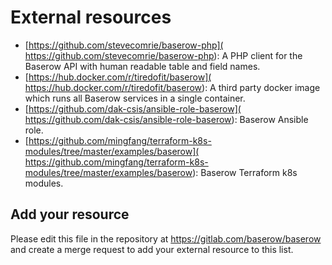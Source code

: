 # External resources

* [https://github.com/stevecomrie/baserow-php](
  https://github.com/stevecomrie/baserow-php): A PHP client for the Baserow API with
  human readable table and field names.
* [https://hub.docker.com/r/tiredofit/baserow](
  https://hub.docker.com/r/tiredofit/baserow): A third party docker image which runs
  all Baserow services in a single container.
* [https://github.com/dak-csis/ansible-role-baserow](
  https://github.com/dak-csis/ansible-role-baserow): Baserow Ansible role.
* [https://github.com/mingfang/terraform-k8s-modules/tree/master/examples/baserow](
  https://github.com/mingfang/terraform-k8s-modules/tree/master/examples/baserow):
  Baserow Terraform k8s modules.

## Add your resource

Please edit this file in the repository at https://gitlab.com/baserow/baserow and create
a merge request to add your external resource to this list.
